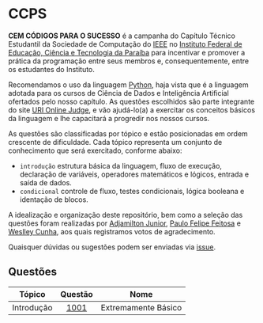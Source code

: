 # CCPS
**CEM CÓDIGOS PARA O SUCESSO** é a campanha do Capítulo Técnico Estudantil da Sociedade de Computação do [IEEE](https://www.ieee.org/) no [Instituto Federal de Educação, Ciência e Tecnologia da Paraíba](https://www.ifpb.edu.br/) para incentivar e promover a prática da programação entre seus membros e, consequentemente, entre os estudantes do Instituto.

Recomendamos o uso da linguagem [Python](https://www.python.org/), haja vista que é a linguagem adotada para os cursos de Ciência de Dados e Inteligência Artificial ofertados pelo nosso capítulo. As questões escolhidos são parte integrante do site [URI Online Judge](https://www.urionlinejudge.com.br), e vão ajudá-lo(a) a exercitar os conceitos básicos da linguagem e lhe capacitará a progredir nos nossos cursos. 

As questões são classificadas por tópico e estão posicionadas em ordem crescente de dificuldade. Cada tópico representa um conjunto de conhecimento que será exercitado, conforme abaixo: 

- ```introdução``` estrutura básica da linguagem, fluxo de execução, declaração de variáveis, operadores matemáticos e lógicos, entrada e saída de dados.
- ```condicional``` controle de fluxo, testes condicionais, lógica booleana e identação de blocos. 

A idealização e organização deste repositório, bem como a seleção das questões foram realizadas por [Adjamilton Junior](https://github.com/ajunior), [Paulo Felipe Feitosa](https://github.com/paulofelipefeitosa) e [Weslley Cunha](https://github.com/weslleycunha), aos quais registramos votos de agradecimento.

Quaisquer dúvidas ou sugestões podem ser enviadas via [issue](https://github.com/csifpb/ccps/issues).

## Questões

| Tópico | Questão | Nome |
| --- | :---: | --- |
| Introdução | [1001](https://www.urionlinejudge.com.br/judge/pt/problems/view/1001) | Extremamente Básico |
